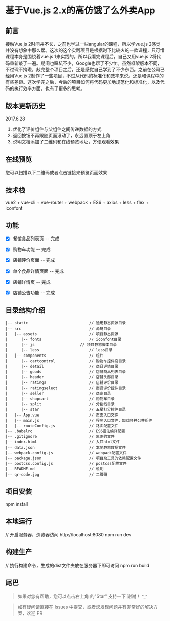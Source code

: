 # 基于Vue.js 2.x的高仿饿了么外卖App #

## 前言

接触Vue.js 2时间并不长，之前也学过一些angular的课程，所以学vue.js 2感觉并没有想象中那么累。这次的这个实践项目是根据时下比较火的一款课程，只可惜课程本身是围绕着vue.js 1来实践的。所以我看完课程后，自己又用vue.js 2将代码重新敲了一遍。期间也踩坑不少，Google也帮了不少忙。虽然框架版本不同，不过瑕不掩瑜，敲完整个项目之后，还是感觉自己学到了不少东西。之前在公司已经用Vue.js 2制作了一些项目，不过从代码的标准化和效率来说，还是和课程中的有些差距。这次学完之后，今后的项目如何将代码更加地规范化和标准化，以及代码的执行效率方面，也有了更多的思考。


## 版本更新历史

2017.6.28

1. 优化了评价组件与父组件之间传递数据的方式
2. 返回按钮不再跟随页面滚动了，永远置顶于左上角
3. 说明文档添加了二维码和在线预览地址，方便观看效果


## 在线预览

您可以扫描以下二维码或者点击链接来预览页面效果


## 技术栈

vue2 + vue-cli + vue-router + webpack + ES6 + axios + less + flex + iconfont


## 功能
- [x] 餐馆食品列表页 -- 完成
- [x] 购物车功能 -- 完成
- [x] 店铺评价页面 -- 完成
- [x] 单个食品详情页面 -- 完成
- [x] 店铺详情页 -- 完成
- [x] 店铺公告功能 -- 完成


## 目录结构介绍 ##

	|-- static                           // 通用静态资源目录
	|-- src                              // 源码目录
	|   |-- assets                       // 项目静态资源
	|      |-- fonts                     // iconfont目录
	|      |-- js           	     // 项目静态脚本目录
	|      |-- less                      // less目录
	|   |-- components                   // 组件
	|      |-- cartcontrol               // 购物车控件没目录
	|      |-- detail                    // 商品详情目录
	|      |-- goods                     // 店铺商品列表目录
	|      |-- header                    // 店铺头部目录
	|      |-- ratings                   // 店铺评价目录
	|      |-- ratingselect              // 商品评价控件目录
	|      |-- seller                    // 商家目录
	|      |-- shopcart                  // 购物车目录
	|      |-- split                     // 分割线目录
	|      |-- star                      // 五星打分控件目录
	|   |-- App.vue                      // 页面入口文件
	|   |-- main.js                      // 程序入口文件，加载各种公共组件
	|   |-- routeConfig.js               // 路由配置文件
	|-- .babelrc                         // ES6语法编译配置
	|-- .gitignore                       // 忽略的文件
	|-- index.html                       // 入口html文件
	|-- data.json                        // 本地静态数据文件
	|-- webpack.config.js                // webpack配置文件
	|-- package.json                     // 项目及工具的依赖配置文件
	|-- postcss.config.js                // postcss配置文件
	|-- README.md                        // 说明
	|-- qr-code.jpg                      // 二维码


## 项目安装

npm install


## 本地运行

// 开启服务器，浏览器访问 http://localhost:8080
npm run dev


## 构建生产

// 执行构建命令，生成的dist文件夹放在服务器下即可访问
npm run build


## 尾巴

>  如果对您有帮助，您可以点击右上角 的"Star" 支持一下 谢谢！ ^_^

>  如有疑问请直接在 Issues 中提交，或者您发现问题并有非常好的解决方案，欢迎 PR 
